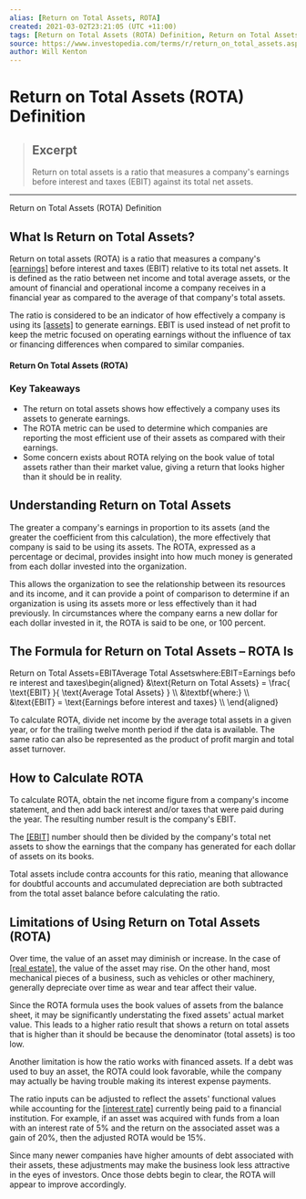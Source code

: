 ```yaml
---
alias: [Return on Total Assets, ROTA]
created: 2021-03-02T23:21:05 (UTC +11:00)
tags: [Return on Total Assets (ROTA) Definition, Return on Total Assets (ROTA) Definition]
source: https://www.investopedia.com/terms/r/return_on_total_assets.asp
author: Will Kenton
---
```


# Return on Total Assets (ROTA) Definition

> ## Excerpt
> Return on total assets is a ratio that measures a company's earnings before interest and taxes (EBIT) against its total net assets.

---

Return on Total Assets (ROTA) Definition
## What Is Return on Total Assets?

Return on total assets (ROTA) is a ratio that measures a company's [[earnings]](https://www.investopedia.com/terms/e/earnings.asp) before interest and taxes (EBIT) relative to its total net assets. It is defined as the ratio between net income and total average assets, or the amount of financial and operational income a company receives in a financial year as compared to the average of that company's total assets.

The ratio is considered to be an indicator of how effectively a company is using its [[assets]](https://www.investopedia.com/terms/a/asset.asp) to generate earnings. EBIT is used instead of net profit to keep the metric focused on operating earnings without the influence of tax or financing differences when compared to similar companies.

#### Return On Total Assets (ROTA)

### Key Takeaways

-   The return on total assets shows how effectively a company uses its assets to generate earnings.
-   The ROTA metric can be used to determine which companies are reporting the most efficient use of their assets as compared with their earnings.
-   Some concern exists about ROTA relying on the book value of total assets rather than their market value, giving a return that looks higher than it should be in reality.

## Understanding Return on Total Assets

The greater a company's earnings in proportion to its assets (and the greater the coefficient from this calculation), the more effectively that company is said to be using its assets. The ROTA, expressed as a percentage or decimal, provides insight into how much money is generated from each dollar invested into the organization.

This allows the organization to see the relationship between its resources and its income, and it can provide a point of comparison to determine if an organization is using its assets more or less effectively than it had previously. In circumstances where the company earns a new dollar for each dollar invested in it, the ROTA is said to be one, or 100 percent.

## The Formula for Return on Total Assets – ROTA Is

Return on Total Assets\=EBITAverage Total Assetswhere:EBIT\=Earnings before interest and taxes\\begin{aligned} &\\text{Return on Total Assets} = \\frac{ \\text{EBIT} }{ \\text{Average Total Assets} } \\\\ &\\textbf{where:} \\\\ &\\text{EBIT} = \\text{Earnings before interest and taxes} \\\\ \\end{aligned}

To calculate ROTA, divide net income by the average total assets in a given year, or for the trailing twelve month period if the data is available. The same ratio can also be represented as the product of profit margin and total asset turnover.

## How to Calculate ROTA

To calculate ROTA, obtain the net income figure from a company's income statement, and then add back interest and/or taxes that were paid during the year. The resulting number result is the company's EBIT.

The [[EBIT]](https://www.investopedia.com/terms/e/ebit.asp) number should then be divided by the company's total net assets to show the earnings that the company has generated for each dollar of assets on its books.

Total assets include contra accounts for this ratio, meaning that allowance for doubtful accounts and accumulated depreciation are both subtracted from the total asset balance before calculating the ratio.

## Limitations of Using Return on Total Assets (ROTA)

Over time, the value of an asset may diminish or increase. In the case of [[real estate]](https://www.investopedia.com/terms/r/realestate.asp), the value of the asset may rise. On the other hand, most mechanical pieces of a business, such as vehicles or other machinery, generally depreciate over time as wear and tear affect their value.

Since the ROTA formula uses the book values of assets from the balance sheet, it may be significantly understating the fixed assets' actual market value. This leads to a higher ratio result that shows a return on total assets that is higher than it should be because the denominator (total assets) is too low.

Another limitation is how the ratio works with financed assets. If a debt was used to buy an asset, the ROTA could look favorable, while the company may actually be having trouble making its interest expense payments.

The ratio inputs can be adjusted to reflect the assets' functional values while accounting for the [[interest rate]](https://www.investopedia.com/terms/i/interestrate.asp) currently being paid to a financial institution. For example, if an asset was acquired with funds from a loan with an interest rate of 5% and the return on the associated asset was a gain of 20%, then the adjusted ROTA would be 15%.

Since many newer companies have higher amounts of debt associated with their assets, these adjustments may make the business look less attractive in the eyes of investors. Once those debts begin to clear, the ROTA will appear to improve accordingly.
